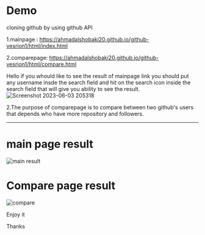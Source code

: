 # Demo
cloning github by using github API

1.mainpage : https://ahmadalshobaki20.github.io/github-vesrion1/html/index.html

2.comparepage: https://ahmadalshobaki20.github.io/github-vesrion1/html/compare.html

Hello if you whould like to see the result of mainpage link you should put any username insde the search field and hit on the search icon inside the search field that will give you ability to see the result.
![Screenshot 2023-06-03 205318](https://github.com/AhmadAlshobaki20/github-vesrion1/assets/127348872/7e15e30c-2621-4fd1-9d90-d11ef98a871f)



2.The purpose of comparepage is to compare between two github's users that depends who have more repository and followers.

---------------------------------------------------------------------------------------------------------------------------------------------------------------------


# main page result

![main result](https://github.com/AhmadAlshobaki20/github-vesrion1/assets/127348872/d37718fe-6980-4205-8b2d-4569494df95a)

# Compare page result

![compare](https://github.com/AhmadAlshobaki20/github-vesrion1/assets/127348872/9cce0af3-978a-4144-91e4-1bd51adb4172)

Enjoy it 

Thanks 
